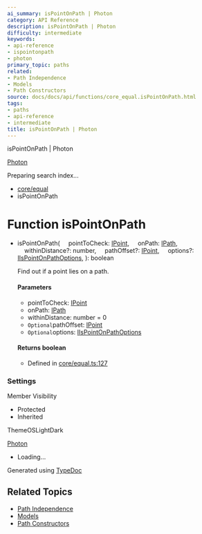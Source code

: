 ```yaml
---
ai_summary: isPointOnPath | Photon
category: API Reference
description: isPointOnPath | Photon
difficulty: intermediate
keywords:
- api-reference
- ispointonpath
- photon
primary_topic: paths
related:
- Path Independence
- Models
- Path Constructors
source: docs/docs/api/functions/core_equal.isPointOnPath.html
tags:
- paths
- api-reference
- intermediate
title: isPointOnPath | Photon
---
```

isPointOnPath | Photon

[Photon](../index.md)




Preparing search index...

* [core/equal](../modules/core_equal.md)
* isPointOnPath

# Function isPointOnPath

* isPointOnPath(
      pointToCheck: [IPoint](../interfaces/core_schema.IPoint.md),
      onPath: [IPath](../interfaces/core_schema.IPath.md),
      withinDistance?: number,
      pathOffset?: [IPoint](../interfaces/core_schema.IPoint.md),
      options?: [IIsPointOnPathOptions](../interfaces/core_maker.IIsPointOnPathOptions.md),
  ): boolean

  Find out if a point lies on a path.

  #### Parameters

  + pointToCheck: [IPoint](../interfaces/core_schema.IPoint.md)
  + onPath: [IPath](../interfaces/core_schema.IPath.md)
  + withinDistance: number = 0
  + `Optional`pathOffset: [IPoint](../interfaces/core_schema.IPoint.md)
  + `Optional`options: [IIsPointOnPathOptions](../interfaces/core_maker.IIsPointOnPathOptions.md)

  #### Returns boolean

  + Defined in [core/equal.ts:127](https://github.com/mwhite454/photon/blob/main/packages/photon/src/core/equal.ts#L127)

### Settings

Member Visibility

* Protected
* Inherited

ThemeOSLightDark

[Photon](../index.md)

* Loading...

Generated using [TypeDoc](https://typedoc.org/)

## Related Topics

- [Path Independence](../index.md)
- [Models](../index.md)
- [Path Constructors](../index.md)
